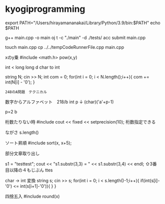 # kyogiprogramming
export PATH="/Users/hirayamananakai/Library/Python/3.9/bin:$PATH"
echo $PATH


g++ main.cpp -o main
oj t -c "./main" -d ./tests/
acc submit main.cpp

touch main.cpp
cp ../../tempCodeRunnerFile.cpp  main.cpp

xのy乗
#include <math.h>
pow(x,y)

int  < long long
d
char to int

string N;
    cin >> N;
    int com = 0;
    for(int i = 0; i < N.length();i++){
        com += int(N[i] - '0');
    }

    248のA問題　テクニカル

数字からアルファベット　218/b
int p
↓
(char)('a'+p-1)

p=2 b

桁数たりない時
#include <iomanip>
cout << fixed << setprecision(10);
桁数指定できる

ながさ
s.length()

ソート昇順
#include<algorithm>
sort(x, x+5);

部分文章取り出し

s1 = "testtest";
cout << "s1.substr(3,3) = " << s1.substr(3,4) << endl;
⇧3番目以降の４もじぶん
ttes


char -> int 変換
string s;
    cin >> s;
    for(int i = 0; i < s.length()-1;i++){
        if(int(s[i]-'0') <= int(s[i+1]-'0')){
        }
    }

四捨五入
#include <cmath>
round(x)
